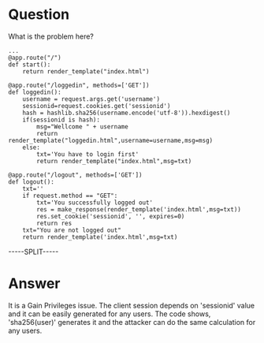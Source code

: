 # Question
 
What is the problem here?
 
```
...
@app.route("/")
def start():
    return render_template("index.html")

@app.route("/loggedin", methods=['GET'])
def loggedin():
    username = request.args.get('username')
    sessionid=request.cookies.get('sessionid')
    hash = hashlib.sha256(username.encode('utf-8')).hexdigest()
    if(sessionid is hash):
        msg="Wellcome " + username
        return render_template("loggedin.html",username=username,msg=msg)
    else:
        txt='You have to login first'   
        return render_template("index.html",msg=txt)

@app.route("/logout", methods=['GET'])
def logout():
    txt=''
    if request.method == "GET":
        txt='You successfully logged out'
        res = make_response(render_template('index.html',msg=txt))
        res.set_cookie('sessionid', '', expires=0)
        return res
    txt="You are not logged out"
    return render_template('index.html',msg=txt)
```
 
-----SPLIT-----
 
# Answer

It is a Gain Privileges issue. The client session depends on 'sessionid' value and it can be easily generated for any users. The code shows, 'sha256(user)' generates it and the attacker can do the same calculation for any users.